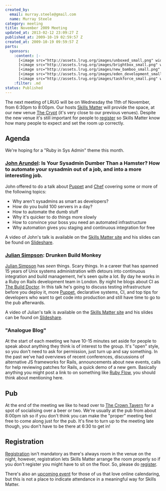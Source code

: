 ```yaml
--- 
created_by: 
  email: murray.steele@gmail.com
  name: Murray Steele
category: meeting
title: November 2009 Meeting
updated_at: 2013-02-12 23:09:27 Z
published_at: 2009-10-19 02:59:57 Z
created_at: 2009-10-19 09:59:57 Z
parts: 
  sponsors: 
    :content: |-
      [<image src="http://assets.lrug.org/images/unboxed_small.png" width="120" height="58" alt="Unboxed Consulting" title="Unboxed Consulting Logo"/>](http://www.unboxedconsulting.com/)
      [<image src="http://assets.lrug.org/images/brightbox_small.png" width="120" height="99" alt="Brightbox" title="Brightbox Logo"/>](http://www.brightbox.co.uk/)
      [<image src="http://assets.lrug.org/images/new_bamboo_small.png" width="120" height="24" alt="New Bamboo" title="New Bamboo Logo"/>](http://newbamboo.co.uk/)
      [<image src="http://assets.lrug.org/images/eden_development_small.png" width="120" height="45" alt="Eden Development" title="Eden Development Logo"/>](http://www.edendevelopment.co.uk/)
      [<image src="http://assets.lrug.org/images/taskforce_small.png" width="120" height="20" alt="Taskforce" title="Taskforce Logo"/>](http://www.taskforce.co.uk/about/)
    :filter: .md
status: Published
---
```


The next meeting of LRUG will be on Wednesday the 11th of November, from 6:30pm to 8:00pm.  Our hosts [Skills Matter](http://skillsmatter.com/) will provide the space, at our new venue [The Crypt](http://skillsmatter.com/location-details/home/166/26) (it's very close to our previous venues).  Despite the new venue it's still important for people to <a href="#nov09registration">register</a> so Skills Matter know how many people to expect and set the room up correctly.

Agenda
------

We're hoping for a "Ruby in Sys Admin" theme this month.

### [John Arundel](http://bitfieldconsulting.com/): Is Your Sysadmin Dumber Than a Hamster? How to automate your sysadmin out of a job, and into a more interesting job.

John offered to do a talk about [Puppet](http://reductivelabs.com/products/puppet) and [Chef](http://wiki.opscode.com/display/chef/) covering some or more of the following topics:

* Why aren't sysadmins as smart as developers?
* How do you build 100 servers in a day?
* How to automate the dumb stuff
* Why it's quicker to do things more slowly
* How to convince your boss you need an automated infrastructure
* Why automation gives you staging and continuous integration for free

A video of John's talk is available on the [Skills Matter site](http://skillsmatter.com/podcast/ajax-ria/is-your-sysadmin-dumber-than-a-hamster-how-to-automate-your-sysadmin-out-of-a-job-and-into-a-more-interesting-job) and his slides can be found on [Slideshare](http://www.slideshare.net/bitfield/agile-sysadmin-and-the-art-of-infrastructure-automation-2493286).

### [Julian Simpson](http://www.juliansimpson.org/): Drunken Build Monkey

[Julian Simpson](http://www.juliansimpson.org/) has *seen* things.  Scary things.  In a career that has spanned 15 years of Unix systems administration with detours into continuous integration and build management, he's seen quite a lot.  By day he works in a Ruby on Rails development team in London.  By night he blogs about CI as [The Build Doctor](http://www.build-doctor.com/).  In this talk he's going to discuss testing infrastructure before you deploy it, more [Puppet](http://reductivelabs.com/products/puppet), declarative systems, CI, and top tips for developers who want to get code into production and still have time to go to the pub afterwards.

A video of Julian's talk is available on the [Skills Matter site](http://skillsmatter.com/podcast/ajax-ria/drunken-build-monkey) and his slides can be found on [Slideshare](http://www.slideshare.net/simpsonjulian/lrug).

### "Analogue Blog"

At the start of each meeting we have 10-15 minutes set aside for people to speak about anything they think is of interest to the group.  It's "open" style, so you don't need to ask for permission, just turn up and say something.  In the past we've had overviews of recent conferences, discussions of alternative JS frameworks for Rails, announcements about new events, calls for help reviewing patches for Rails, a quick demo of a new gem.  Basically anything you might post a link to on something like [Ruby Flow](http://rubyflow.com), you should think about mentioning here.

Pub
---

At the end of the meeting we like to head over to [The Crown Tavern](http://fancyapint.com/pubs/pub199.html) for a spot of socialising over a beer or two.  We're usually at the pub from about 8:00pm ish so if you don't think you can make the "proper" meeting feel free to come along just for the pub.  It's fine to turn up to the meeting late though, you don't have to be there at 6:30 to get in!

Registration <a name="nov09registration">&nbsp;</a>
---------------------------------------------------

[Registration](http://skillsmatter.com/event/ajax-ria/lrug-nov) isn't mandatory as there's always room in the venue on the night, however, registration lets Skills Matter arrange the room properly so if you don't register you might have to sit on the floor.  So, please do [register](http://skillsmatter.com/event/ajax-ria/lrug-nov).

There's also an [upcoming event](http://upcoming.yahoo.com/event/4749703/) for those of us that love online calendaring, but this is not a place to indicate attendance in a meaningful way for Skills Matter.
